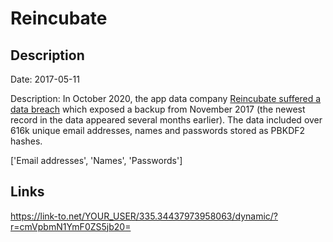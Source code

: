 # Reincubate

## Description

Date: 2017-05-11

Description:
In October 2020, the app data company <a href="https://reincubate.com/blog/security-incident-oct-2020/" target="_blank" rel="noopener">Reincubate suffered a data breach</a> which exposed a backup from November 2017 (the newest record in the data appeared several months earlier). The data included over 616k unique email addresses, names and passwords stored as PBKDF2 hashes.


['Email addresses', 'Names', 'Passwords']

## Links

https://link-to.net/YOUR_USER/335.34437973958063/dynamic/?r=cmVpbmN1YmF0ZS5jb20=
